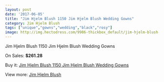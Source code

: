 ```yaml
---
layout: post
date: '2017-06-05'
title: "Jim Hjelm Blush 1150 Jim Hjelm Blush Wedding Gowns"
category: Jim Hjelm Blush
tags: ["unique","gowns","wedding","black","rosy"]
image: http://img.hectodress.com/9986-thickbox_default/jim-hjelm-blush-1150-jim-hjelm-blush-wedding-gowns.jpg
---
```

Jim Hjelm Blush 1150 Jim Hjelm Blush Wedding Gowns

On Sales: **$261.28**
<a href="https://www.hectodress.com/jim-hjelm-blush/4994-jim-hjelm-blush-1150-jim-hjelm-blush-wedding-gowns.html"><amp-img layout="responsive" width="600" height="600" src="//img.hectodress.com/9986-thickbox_default/jim-hjelm-blush-1150-jim-hjelm-blush-wedding-gowns.jpg" alt="Jim Hjelm Blush 1150 Jim Hjelm Blush Wedding Gowns 0" /></a>
<a href="https://www.hectodress.com/jim-hjelm-blush/4994-jim-hjelm-blush-1150-jim-hjelm-blush-wedding-gowns.html"><amp-img layout="responsive" width="600" height="600" src="//img.hectodress.com/9988-thickbox_default/jim-hjelm-blush-1150-jim-hjelm-blush-wedding-gowns.jpg" alt="Jim Hjelm Blush 1150 Jim Hjelm Blush Wedding Gowns 1" /></a>
<a href="https://www.hectodress.com/jim-hjelm-blush/4994-jim-hjelm-blush-1150-jim-hjelm-blush-wedding-gowns.html"><amp-img layout="responsive" width="600" height="600" src="//img.hectodress.com/9987-thickbox_default/jim-hjelm-blush-1150-jim-hjelm-blush-wedding-gowns.jpg" alt="Jim Hjelm Blush 1150 Jim Hjelm Blush Wedding Gowns 2" /></a>

Buy it: [Jim Hjelm Blush 1150 Jim Hjelm Blush Wedding Gowns](https://www.hectodress.com/jim-hjelm-blush/4994-jim-hjelm-blush-1150-jim-hjelm-blush-wedding-gowns.html "Jim Hjelm Blush 1150 Jim Hjelm Blush Wedding Gowns")

View more: [Jim Hjelm Blush](https://www.hectodress.com/82-jim-hjelm-blush "Jim Hjelm Blush")